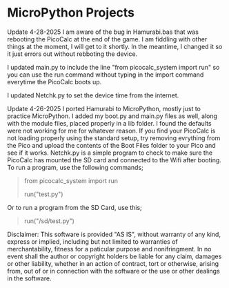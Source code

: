 # MicroPython Projects

Update 4-28-2025
I am aware of the bug in Hamurabi.bas that was rebooting the PicoCalc at the end of the game. I am fiddling with other things at the moment, I will get to it shortly. In the meantime, I changed it so it just errors out without rebboting the device.

I updated main.py to include the line "from picocalc_system import run" so you can use the run command without typing in the import command everytime the PicoCalc boots up.

I updated Netchk.py to set the device time from the internet.

Update 4-26-2025
I ported Hamurabi to MicroPython, mostly just to practice MicroPython. I added my boot.py and main.py files as well, along with the module files, placed properly in a lib folder. I found the defaults were not working for me for whatever reason. If you find your PicoCalc is not loading properly using the standard setup, try removing evrything from the Pico and upload the contents of the Boot Files folder to your Pico and see if it works. Netchk.py is a simple program to check to make sure the PicoCalc has mounted the SD card and connected to the Wifi after booting. To run a program, use the following commands;

> from picocalc_system import run
>
> run("test.py")

Or to run a program from the SD Card, use this;

> run("/sd/test.py")

Disclaimer: This software is provided "AS IS", without warranty of any kind, express or implied, including but not limited to warranties of merchantability, fitness for a paticular purpose and nonifringment. In no event shall the author or copyright holders be liable for any claim, damages or other liability, whether in an action of contract, tort or otherwise, arising from, out of or in connection with the software or the use or other dealings in the software.
